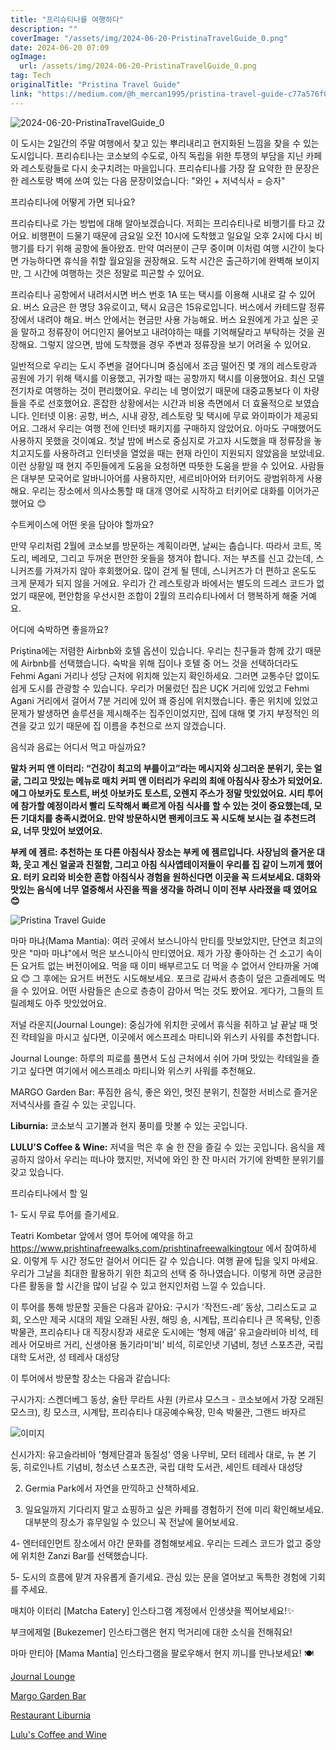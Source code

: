 ```yaml
---
title: "프리슈티나를 여행하다"
description: ""
coverImage: "/assets/img/2024-06-20-PristinaTravelGuide_0.png"
date: 2024-06-20 07:09
ogImage: 
  url: /assets/img/2024-06-20-PristinaTravelGuide_0.png
tag: Tech
originalTitle: "Pristina Travel Guide"
link: "https://medium.com/@h_mercan1995/pristina-travel-guide-c77a576f0c45"
---
```



![2024-06-20-PristinaTravelGuide_0](/assets/img/2024-06-20-PristinaTravelGuide_0.png)

이 도시는 2일간의 주말 여행에서 찾고 있는 뿌리내리고 현지화된 느낌을 찾을 수 있는 도시입니다. 프리슈티나는 코소보의 수도로, 아직 독립을 위한 투쟁의 부담을 지닌 카페와 레스토랑들로 다시 솟구치려는 마을입니다. 프리슈티나를 가장 잘 요약한 한 문장은 한 레스토랑 벽에 쓰여 있는 다음 문장이었습니다: "와인 + 저녁식사 = 승자"

프리슈티나에 어떻게 가면 되나요?

<div class="content-ad"></div>

프리슈티나로 가는 방법에 대해 알아보겠습니다. 저희는 프리슈티나로 비행기를 타고 갔어요. 비행편이 드물기 때문에 금요일 오전 10시에 도착했고 일요일 오후 2시에 다시 비행기를 타기 위해 공항에 돌아왔죠. 만약 여러분이 근무 중이며 이처럼 여행 시간이 늦다면 가능하다면 휴식을 취할 월요일을 권장해요. 도착 시간은 출근하기에 완벽해 보이지만, 그 시간에 여행하는 것은 정말로 피곤할 수 있어요.

프리슈티나 공항에서 내려서시면 버스 번호 1A 또는 택시를 이용해 시내로 갈 수 있어요. 버스 요금은 한 명당 3유로이고, 택시 요금은 15유로입니다. 버스에서 카테드랄 정류장에서 내려야 해요. 버스 안에서는 현금만 사용 가능해요. 버스 요원에게 가고 싶은 곳을 말하고 정류장이 어디인지 물어보고 내려야하는 때를 기억해달라고 부탁하는 것을 권장해요. 그렇지 않으면, 밤에 도착했을 경우 주변과 정류장을 보기 어려울 수 있어요.

일반적으로 우리는 도시 주변을 걸어다니며 중심에서 조금 떨어진 몇 개의 레스토랑과 공원에 가기 위해 택시를 이용했고, 귀가할 때는 공항까지 택시를 이용했어요. 최신 모델 전기차로 여행하는 것이 편리했어요. 우리는 네 명이었기 때문에 대중교통보다 이 차량들을 주로 선호했어요. 혼잡한 상황에서는 시간과 비용 측면에서 더 효율적으로 보였습니다. 인터넷 이용: 공항, 버스, 시내 광장, 레스토랑 및 택시에 무료 와이파이가 제공되어요. 그래서 우리는 여행 전에 인터넷 패키지를 구매하지 않았어요. 아마도 구매했어도 사용하지 못했을 것이예요. 첫날 밤에 버스로 중심지로 가고자 시도했을 때 정류장을 놓치고지도를 사용하려고 인터넷을 열었을 때는 현재 라인이 지원되지 않았음을 보았네요. 이런 상황일 때 현지 주민들에게 도움을 요청하면 따뜻한 도움을 받을 수 있어요. 사람들은 대부분 모국어로 알바니아어를 사용하지만, 세르비아어와 터키어도 광범위하게 사용해요. 우리는 장소에서 의사소통할 때 대개 영어로 시작하고 터키어로 대화를 이어가곤 했어요 😊

<div class="content-ad"></div>

수트케이스에 어떤 옷을 담아야 할까요?

만약 우리처럼 2월에 코소보를 방문하는 계획이라면, 날씨는 춥습니다. 따라서 코트, 목도리, 베레모, 그리고 두꺼운 편안한 옷들을 챙겨야 합니다. 저는 부츠를 신고 갔는데, 스니커즈를 가져가지 않아 후회했어요. 많이 걷게 될 텐데, 스니커즈가 더 편하고 온도도 크게 문제가 되지 않을 거에요. 우리가 간 레스토랑과 바에서는 별도의 드레스 코드가 없었기 때문에, 편안함을 우선시한 조합이 2월의 프리슈티나에서 더 행복하게 해줄 거예요. 

어디에 숙박하면 좋을까요?

<div class="content-ad"></div>

Priştina에는 저렴한 Airbnb와 호텔 옵션이 있습니다. 우리는 친구들과 함께 갔기 때문에 Airbnb를 선택했습니다. 숙박을 위해 집이나 호텔 중 어느 것을 선택하더라도 Fehmi Agani 거리나 성당 근처에 위치해 있는지 확인하세요. 그러면 교통수단 없이도 쉽게 도시를 관광할 수 있습니다. 우리가 머물렀던 집은 UÇK 거리에 있었고 Fehmi Agani 거리에서 걸어서 7분 거리에 있어 꽤 중심에 위치했습니다. 좋은 위치에 있었고 문제가 발생하면 솔루션을 제시해주는 집주인이었지만, 집에 대해 몇 가지 부정적인 의견을 갖고 있기 때문에 집 이름을 추천으로 쓰지 않겠습니다.

음식과 음료는 어디서 먹고 마실까요?

<div class="content-ad"></div>

**말차 커피 앤 이터리: “건강이 최고의 부를이고”라는 메시지와 싱그러운 분위기, 웃는 얼굴, 그리고 맛있는 메뉴로 매치 커피 앤 이터리가 우리의 최애 아침식사 장소가 되었어요. 에그 아보카도 토스트, 버섯 아보카도 토스트, 오렌지 주스가 정말 맛있었어요. 시티 투어에 참가할 예정이라서 빨리 도착해서 빠르게 아침 식사를 할 수 있는 것이 중요했는데, 모든 기대치를 충족시켰어요. 만약 방문하시면 팬케이크도 꼭 시도해 보시는 걸 추천드려요, 너무 맛있어 보였어요.**

**부케 에 젬르: 추천하는 또 다른 아침식사 장소는 부케 에 젬르입니다. 사장님의 즐거운 대화, 웃고 계신 얼굴과 친절함, 그리고 아침 식사앱테이저들이 우리를 집 같이 느끼게 했어요. 터키 요리와 비슷한 혼합 아침식사 경험을 원하신다면 이곳을 꼭 드셔보세요. 대화와 맛있는 음식에 너무 열중해서 사진을 찍을 생각을 하려니 이미 전부 사라졌을 때 였어요 😊**

<div class="content-ad"></div>

![Pristina Travel Guide](/assets/img/2024-06-20-PristinaTravelGuide_2.png)

마마 마냐(Mama Mantia): 여러 곳에서 보스니아식 만티를 맛보았지만, 단연코 최고의 맛은 "마마 마냐"에서 먹은 보스니아식 만티였어요. 제가 가장 좋아하는 건 소고기 속이 든 요거트 없는 버전이에요. 먹을 때 이미 배부르고도 더 먹을 수 없어서 안타까울 거예요 😊 그 후에는 요거트 버전도 시도해보세요. 포크로 감싸서 층층이 덮은 고즐레메도 먹을 수 있어요. 어떤 사람들은 손으로 층층이 감아서 먹는 것도 봤어요. 게다가, 그들의 트릴레체도 아주 맛있었어요.

저널 라운지(Journal Lounge): 중심가에 위치한 곳에서 휴식을 취하고 날 끝날 때 멋진 칵테일을 마시고 싶다면, 이곳에서 에스프레소 마티니와 위스키 사워를 추천합니다.

<div class="content-ad"></div>

Journal Lounge: 하루의 피로를 풀면서 도심 근처에서 쉬어 가며 맛있는 칵테일을 즐기고 싶다면 여기에서 에스프레소 마티니와 위스키 사워를 추천해요.

MARGO Garden Bar: 푸짐한 음식, 좋은 와인, 멋진 분위기, 친절한 서비스로 즐거운 저녁식사를 즐길 수 있는 곳입니다.

<div class="content-ad"></div>

**Liburnia:** 코소보식 고기볼과 현지 풍미를 맛볼 수 있는 곳입니다.

**LULU'S Coffee & Wine:** 저녁을 먹은 후 술 한 잔을 즐길 수 있는 곳입니다. 음식을 제공하지 않아서 우리는 떠나야 했지만, 저녁에 와인 한 잔 마시러 가기에 완벽한 분위기를 갖고 있습니다.

<div class="content-ad"></div>

프리슈티나에서 할 일

1- 도시 무료 투어를 즐기세요.

Teatri Kombetar 앞에서 영어 투어에 예약을 하고 https://www.prishtinafreewalks.com/prishtinafreewalkingtour 에서 참여하세요. 이렇게 두 시간 정도만 걸어서 어디든 갈 수 있습니다. 여행 끝에 팁을 잊지 마세요. 우리가 그날을 최대한 활용하기 위한 최고의 선택 중 하나였습니다. 이렇게 하면 궁금한 다른 활동을 할 시간을 많이 남길 수 있고 현지인처럼 느낄 수 있습니다.

이 투어를 통해 방문할 곳들은 다음과 같아요: 구시가 '작전드-레’ 동상, 그리스도교 교회, 오스만 제국 시대의 제일 오래된 사원, 해밍 숑, 시계탑, 프리슈티나 큰 목욕탕, 인종 박물관, 프리슈티나 대 직장시장과 새로운 도시에는 ‘형제 애굽’ 유고슬라비아 비석, 테레사 어모바르 거리, 신생아용 돌기라미’비’ 비석, 히로인냇 기념비, 청년 스포츠관, 국립대학 도서관, 성 테레사 대성당

<div class="content-ad"></div>

이 투어에서 방문할 장소는 다음과 같습니다:

구시가지: 스켄더베그 동상, 술탄 무라트 사원 (카르샤 모스크 - 코소보에서 가장 오래된 모스크), 킹 모스크, 시계탑, 프리슈티나 대공예수욕장, 민속 박물관, 그랜드 바자르

![이미지](/assets/img/2024-06-20-PristinaTravelGuide_4.png)

신시가지: 유고슬라비아 '형제단결과 동질성' 영웅 나무비, 모터 테레사 대로, 뉴 본 기둥, 히로인나트 기념비, 청소년 스포츠관, 국립 대학 도서관, 세인트 테레사 대성당

<div class="content-ad"></div>

2. Germia Park에서 자연을 만끽하고 산책하세요.

3. 일요일까지 기다리지 말고 쇼핑하고 싶은 카페를 경험하기 전에 미리 확인해보세요. 대부분의 장소가 휴무일일 수 있으니 꼭 전날에 물어보세요.

<div class="content-ad"></div>

4- 엔터테인먼트 장소에서 야간 문화를 경험해보세요. 우리는 드레스 코드가 없고 중앙에 위치한 Zanzi Bar를 선택했습니다.

5- 도시의 흐름에 맡겨 자유롭게 즐기세요. 관심 있는 문을 열어보고 독특한 경험에 기회를 주세요.

<div class="content-ad"></div>

매치아 이터리 [Matcha Eatery] 인스타그램 계정에서 인생샷을 찍어보세요!✨

부크에제멀 [Bukezemer] 인스타그램은 현지 먹거리에 대한 소식을 전해줘요!

마마 만티아 [Mama Mantia] 인스타그램을 팔로우해서 현지 끼니를 만나보세요! 🍽️

<div class="content-ad"></div>

[Journal Lounge](https://www.instagram.com/journal_lounge/)

[Margo Garden Bar](https://www.instagram.com/margogardenbar/)

[Restaurant Liburnia](https://www.instagram.com/restaurantliburnia/)

[Lulu's Coffee and Wine](https://www.instagram.com/luluscoffeeandwine/?hl=tr)